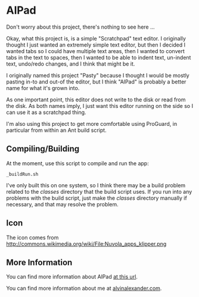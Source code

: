 AlPad
=====

Don't worry about this project, there's nothing to see here ...

Okay, what this project is, is a simple "Scratchpad" text editor.
I originally thought I just wanted an extremely simple text editor,
but then I decided I wanted tabs so I could have multiple text areas,
then I wanted to convert tabs in the text to spaces, then I wanted to
be able to indent text, un-indent text, undo/redo changes, and I think
that might be it.

I originally named this project "Pasty" because I thought I would
be mostly pasting in-to and out-of the editor, but I think 
"AlPad" is probably a better name for what it's grown into.

As one important point, this editor does not write to the disk or
read from the disk. As both names imply, I just want this editor running
on the side so I can use it as a scratchpad thing.

I'm also using this project to get more comfortable using ProGuard,
in particular from within an Ant build script.


Compiling/Building
------------------

At the moment, use this script to compile and run the app:

    _buildRun.sh

I've only built this on one system, so I think there may be a build
problem related to the _classes_ directory that the build script uses.
If you run into any problems with the build script, just make the
_classes_ directory manually if necessary, and that may resolve the
problem.


Icon
----

The icon comes from http://commons.wikimedia.org/wiki/File:Nuvola_apps_klipper.png


More Information
----------------

You can find more information about AlPad 
[at this url](http://alvinalexander.com/apps/alpad).

You can find more information about me at [alvinalexander.com](http://alvinalexander.com).




